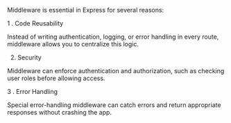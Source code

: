 Middleware is essential in Express for several reasons:

1 . Code Reusability

Instead of writing authentication, logging, or error handling in every route, middleware allows you to centralize this logic.

2. Security

Middleware can enforce authentication and authorization, such as checking user roles before allowing access.

3 . Error Handling

Special error-handling middleware can catch errors and return appropriate responses without crashing the app.